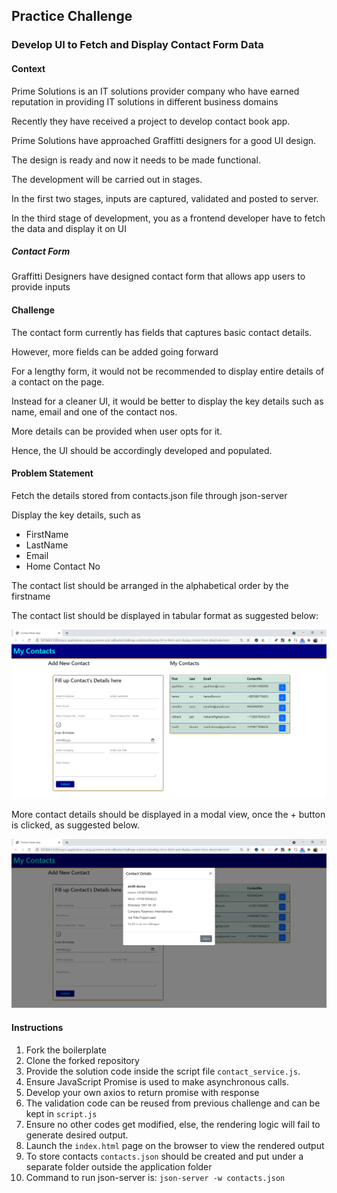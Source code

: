 ## Practice Challenge

### Develop UI to Fetch and Display Contact Form Data

#### Context

Prime Solutions is an IT solutions provider company who have earned reputation in providing IT solutions in different business domains

Recently they have received a project to develop contact book app.

Prime Solutions have approached Graffitti designers for a good UI design.

The design is ready and now it needs to be made functional.

The development will be carried out in stages.

In the first two stages, inputs are captured, validated and posted to server.

In the third stage of development, you as a frontend developer have to fetch the data and display it on UI

##### Contact Form

Graffitti Designers have designed contact form that allows app users to provide inputs

#### Challenge

The contact form currently has fields that captures basic contact details.

However, more fields can be added going forward

For a lengthy form, it would not be recommended to display entire details of a contact on the page.

Instead for a cleaner UI, it would be better to display the key details such as name, email and one of the contact nos.

More details can be provided when user opts for it.

Hence, the UI should be accordingly developed and populated.


#### Problem Statement

Fetch the details stored from contacts.json file through json-server

Display the key details, such as 

- FirstName
- LastName
- Email
- Home Contact No

The contact list should be arranged in the alphabetical order by the firstname

The contact list should be displayed in tabular format as suggested below:

![Contact List](images/contact-list.png)

More contact details should be displayed in a modal view, once the + button is clicked, as suggested below.

![Contact List](images/contact-details.png)

#### Instructions

1. Fork the boilerplate
2. Clone the forked repository
3. Provide the solution code inside the script file `contact_service.js`.
4. Ensure JavaScript Promise is used to make asynchronous calls.
5. Develop your own axios to return promise with response
4. The validation code can be reused from previous challenge and can be kept in `script.js`
5. Ensure no other codes get modified, else, the rendering logic will fail to generate desired output.
6. Launch the `index.html` page on the browser to view the rendered output
7. To store contacts `contacts.json` should be created and put under a separate folder outside the application folder
8. Command to run json-server is:
`json-server -w contacts.json`
